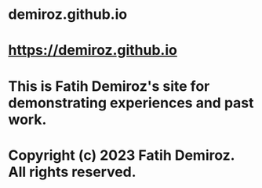 # demiroz.github.io
# https://demiroz.github.io
#
# This is Fatih Demiroz's site for demonstrating experiences and past work.
# Copyright (c) 2023 Fatih Demiroz. All rights reserved.

